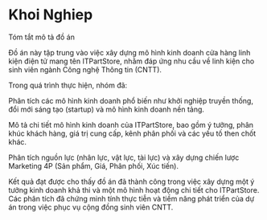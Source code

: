 # Khoi Nghiep
Tóm tắt mô tả đồ án

Đồ án này tập trung vào việc xây dựng mô hình kinh doanh cửa hàng linh kiện điện tử mang tên ITPartStore, nhằm đáp ứng nhu cầu về linh kiện cho sinh viên ngành Công nghệ Thông tin (CNTT).

Trong quá trình thực hiện, nhóm đã:

Phân tích các mô hình kinh doanh phổ biến như khởi nghiệp truyền thống, đổi mới sáng tạo (startup) và mô hình kinh doanh nền tảng.

Mô tả chi tiết mô hình kinh doanh của ITPartStore, bao gồm ý tưởng, phân khúc khách hàng, giá trị cung cấp, kênh phân phối và các yếu tố then chốt khác.

Phân tích nguồn lực (nhân lực, vật lực, tài lực) và xây dựng chiến lược Marketing 4P (Sản phẩm, Giá, Phân phối, Xúc tiến).

Kết quả đạt được cho thấy đồ án đã thành công trong việc xây dựng một ý tưởng kinh doanh khả thi và một mô hình hoạt động chi tiết cho ITPartStore. Các phân tích đã chứng minh tính thực tiễn và tiềm năng phát triển của dự án trong việc phục vụ cộng đồng sinh viên CNTT.
